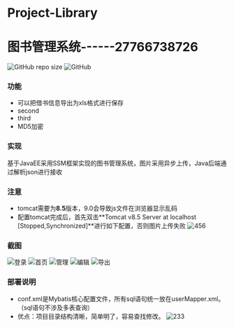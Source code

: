 # Project-Library
# 图书管理系统------27766738726
![GitHub repo size](https://img.shields.io/github/repo-size/sxzyc/Project-Library)
![GitHub](https://img.shields.io/github/license/sxzyc/Project-Library)

### 功能
- 可以把借书信息导出为xls格式进行保存
- second
- third
- MD5加密

### 实现
基于JavaEE采用SSM框架实现的图书管理系统，图片采用异步上传，Java后端通过解析json进行接收

### 注意
 - tomcat需要为**8.5**版本，9.0会导致js文件在浏览器显示乱码
 - 配置tomcat完成后，首先双击**Tomcat v8.5 Server at localhost [Stopped,Synchronized]**进行如下配置，否则图片上传失败
![456](https://tva3.sinaimg.cn/large/005RH3Rxly1gi1mxiqqa8j311f0hiabt.jpg)

### 截图
![登录](https://tvax3.sinaimg.cn/large/005RH3Rxly1gi12t4i1qkj31hc0pt1ky.jpg)
![首页](https://tvax3.sinaimg.cn/large/005RH3Rxly1gi12wrj7qoj30qo09w3yt.jpg)
![管理](https://tvax4.sinaimg.cn/large/005RH3Rxly1gi12xa5m5lj30qo0bdab6.jpg)
![编辑](https://tvax3.sinaimg.cn/large/005RH3Rxly1gi12xo3zj8j315a0qfadv.jpg)
![导出](https://tvax4.sinaimg.cn/large/005RH3Rxly1gi1nasn89ej313c0ofadm.jpg)
### 部署说明
- conf.xml是Mybatis核心配置文件，所有sql语句统一放在userMapper.xml。（sql语句不涉及多表查询）
- 优点：项目目录结构清晰，简单明了，容易查找修改。
![233](https://tvax3.sinaimg.cn/large/005RH3Rxly1gi1mv8td73j317o0h20vn.jpg)
